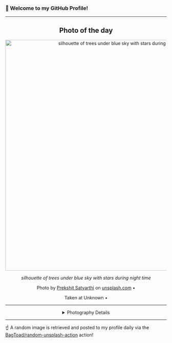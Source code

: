 ### 👋 Welcome to my GitHub Profile!

----
<div align="center">

## Photo of the day
  
  <a href="https://unsplash.com/photos/silhouette-of-trees-under-blue-sky-with-stars-during-night-time-RXiFgUoWI5A"><img width="720" src="https://images.unsplash.com/photo-1603910197564-fea6da75b4a0?crop=entropy&cs=tinysrgb&fit=max&fm=jpg&ixid=M3w1OTQ0OTd8MHwxfHJhbmRvbXx8fHx8fHx8fDE3NTE5NTUwNzN8&ixlib=rb-4.1.0&q=80&w=1080" alt="silhouette of trees under blue sky with stars during night time"></a>
  
  <em>silhouette of trees under blue sky with stars during night time</em>
  
  <em></em>

  Photo by [Prekshit Satyarthi](null) on [unsplash.com](https://unsplash.com/) • 
  
  Taken at Unknown • 
  
  ---
  
<details>
<summary>Photography Details</summary>
  
| Parameter     | Value |
| ------------- | ----- |
| Camera Model  | NIKON D750 |
| Exposure Time | 15 |
| Aperture      | 4.0 |
| Focal Length  | 24.0 |
| ISO           | 1600 |
| Location      | Unknown (null) |
| Coordinates   | Latitude null, Longitude null |

</details>

</div>

----

☝️ A random image is retrieved and posted to my profile daily via the [BagToad/random-unsplash-action](https://github.com/BagToad/random-unsplash-action) action!
